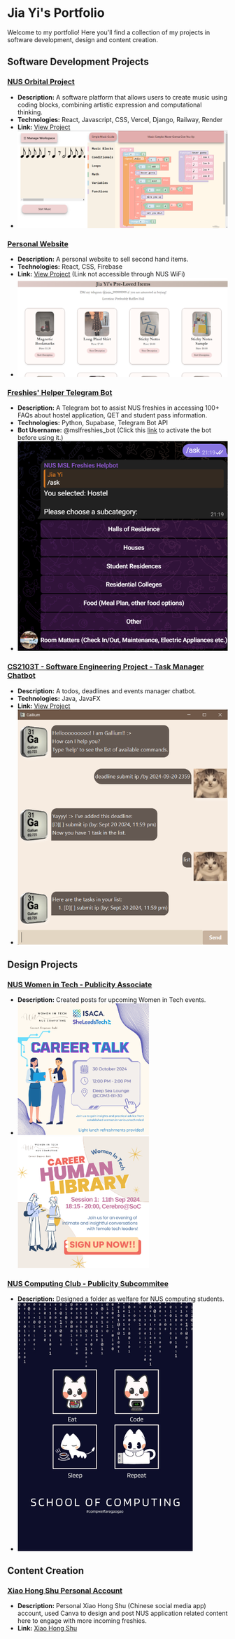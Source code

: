 # Jia Yi's Portfolio

Welcome to my portfolio! Here you'll find a collection of my projects in software development, design and content creation.

## Software Development Projects

### [NUS Orbital Project](#)
* **Description:** A software platform that allows users to create music using coding blocks, combining artistic expression and computational thinking.
* **Technologies:** React, Javascript, CSS, Vercel, Django, Railway, Render
* **Link:** [View Project](https://algorhythm-milestone2.vercel.app/)
* ![Orbital](./images/orbital.png)

### [Personal Website](#)
* **Description:** A personal website to sell second hand items.
* **Technologies:** React, CSS, Firebase
* **Link:** [View Project](https://2ndhand-tawny.vercel.app/) (Link not accessible through NUS WiFi)
* ![Personal Website](./images/2ndhand.png)

### [Freshies' Helper Telegram Bot](#)
* **Description:** A Telegram bot to assist NUS freshies in accessing 100+ FAQs about hostel application, QET and student pass information.
* **Technologies:** Python, Supabase, Telegram Bot API
* **Bot Username:**  @mslfreshies_bot (Click this [link](https://api.render.com/deploy/srv-cptv1pl6l47c7383pcog?key=Cpf6YeHVqFc) to activate the bot before using it.)
* ![Telebot](./images/telebot.png)

### [CS2103T - Software Engineering Project - Task Manager Chatbot](#)
* **Description:** A todos, deadlines and events manager chatbot.
* **Technologies:** Java, JavaFX
* **Link:** [View Project](https://github.com/JiaYi-Gallium369/ip)
* ![Ui](./images/Ui.png)

## Design Projects

### [NUS Women in Tech - Publicity Associate](#)
* **Description:** Created posts for upcoming Women in Tech events.
* <img src="./images/wit_careertalk.png" alt="wit_careertalk" width="300"/>      <img src="./images/wit_humanlib.png" alt="wit_humanlib" width="300"/>

### [NUS Computing Club - Publicity Subcommitee](#)
* **Description:** Designed a folder as welfare for NUS computing students.
* <img src="./images/compclub.jpg" alt="compclub" width="400"/>

## Content Creation

### [Xiao Hong Shu Personal Account](#)
* **Description:** Personal Xiao Hong Shu (Chinese social media app) account, used Canva to design and post NUS application related content here to engage with more incoming freshies.
* **Link:** [Xiao Hong Shu](https://www.xiaohongshu.com/user/profile/63e5f4e4000000002702a8b7?xhsshare=CopyLink&appuid=63e5f4e4000000002702a8b7&apptime=1720152918&share_id=b390fed092534a9685e9c69458196a53&tab=note)

